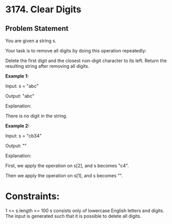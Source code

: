 # 3174. Clear Digits

## Problem Statement
You are given a string s.

Your task is to remove all digits by doing this operation repeatedly:

Delete the first digit and the closest non-digit character to its left.
Return the resulting string after removing all digits.

 

**Example 1:**

Input: s = "abc"

Output: "abc"

Explanation:

There is no digit in the string.

**Example 2:**

Input: s = "cb34"

Output: ""

Explanation:

First, we apply the operation on s[2], and s becomes "c4".

Then we apply the operation on s[1], and s becomes "".

 

# Constraints:

1 <= s.length <= 100
s consists only of lowercase English letters and digits.
The input is generated such that it is possible to delete all digits.